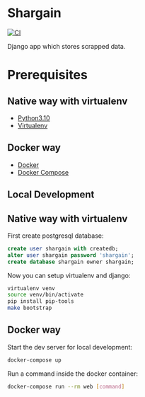 # Shargain

[![CI](https://github.com/nekeal/shargain/actions/workflows/backend.yml/badge.svg)](https://github.com/nekeal/shargain/actions)

Django app which stores scrapped data.

# Prerequisites

## Native way with virtualenv
- [Python3.10](https://www.python.org/downloads/)
- [Virtualenv](https://virtualenv.pypa.io/en/latest/)

## Docker way
- [Docker](https://docs.docker.com/engine/install/)  
- [Docker Compose](https://docs.docker.com/compose/install/)

## Local Development

## Native way with virtualenv

First create postgresql database:

```sql
create user shargain with createdb;
alter user shargain password 'shargain';
create database shargain owner shargain;
```
Now you can setup virtualenv and django:
```bash
virtualenv venv
source venv/bin/activate
pip install pip-tools
make bootstrap
```

## Docker way

Start the dev server for local development:
```bash
docker-compose up
```

Run a command inside the docker container:

```bash
docker-compose run --rm web [command]
```
